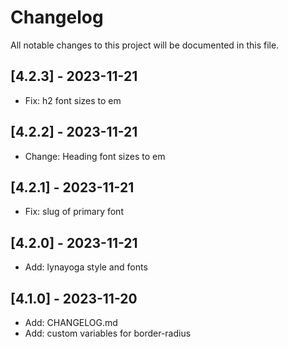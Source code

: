# Changelog

All notable changes to this project will be documented in this file.

## [4.2.3] - 2023-11-21

- Fix: h2 font sizes to em

## [4.2.2] - 2023-11-21

- Change: Heading font sizes to em

## [4.2.1] - 2023-11-21

- Fix: slug of primary font

## [4.2.0] - 2023-11-21

- Add: lynayoga style and fonts

## [4.1.0] - 2023-11-20

- Add: CHANGELOG.md
- Add: custom variables for border-radius
